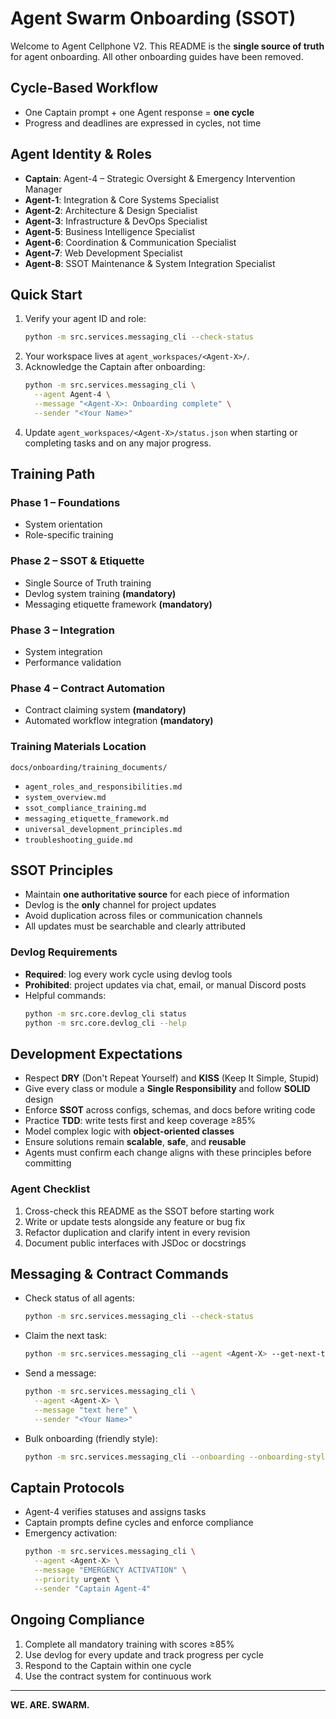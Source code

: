 # Agent Swarm Onboarding (SSOT)

Welcome to Agent Cellphone V2. This README is the **single source of truth** for
agent onboarding. All other onboarding guides have been removed.

## Cycle-Based Workflow
- One Captain prompt + one Agent response = **one cycle**
- Progress and deadlines are expressed in cycles, not time

## Agent Identity & Roles
- **Captain**: Agent-4 – Strategic Oversight & Emergency Intervention Manager
- **Agent-1**: Integration & Core Systems Specialist
- **Agent-2**: Architecture & Design Specialist
- **Agent-3**: Infrastructure & DevOps Specialist
- **Agent-5**: Business Intelligence Specialist
- **Agent-6**: Coordination & Communication Specialist
- **Agent-7**: Web Development Specialist
- **Agent-8**: SSOT Maintenance & System Integration Specialist

## Quick Start
1. Verify your agent ID and role:
   ```bash
   python -m src.services.messaging_cli --check-status
   ```
2. Your workspace lives at `agent_workspaces/<Agent-X>/`.
3. Acknowledge the Captain after onboarding:
   ```bash
   python -m src.services.messaging_cli \
     --agent Agent-4 \
     --message "<Agent-X>: Onboarding complete" \
     --sender "<Your Name>"
   ```
4. Update `agent_workspaces/<Agent-X>/status.json` when starting or completing
   tasks and on any major progress.

## Training Path
### Phase 1 – Foundations
- System orientation
- Role-specific training

### Phase 2 – SSOT & Etiquette
- Single Source of Truth training
- Devlog system training **(mandatory)**
- Messaging etiquette framework **(mandatory)**

### Phase 3 – Integration
- System integration
- Performance validation

### Phase 4 – Contract Automation
- Contract claiming system **(mandatory)**
- Automated workflow integration **(mandatory)**

### Training Materials Location
`docs/onboarding/training_documents/`
- `agent_roles_and_responsibilities.md`
- `system_overview.md`
- `ssot_compliance_training.md`
- `messaging_etiquette_framework.md`
- `universal_development_principles.md`
- `troubleshooting_guide.md`

## SSOT Principles
- Maintain **one authoritative source** for each piece of information
- Devlog is the **only** channel for project updates
- Avoid duplication across files or communication channels
- All updates must be searchable and clearly attributed

### Devlog Requirements
- **Required**: log every work cycle using devlog tools
- **Prohibited**: project updates via chat, email, or manual Discord posts
- Helpful commands:
  ```bash
  python -m src.core.devlog_cli status
  python -m src.core.devlog_cli --help
  ```

## Development Expectations
- Respect **DRY** (Don't Repeat Yourself) and **KISS** (Keep It Simple, Stupid)
- Give every class or module a **Single Responsibility** and follow **SOLID** design
- Enforce **SSOT** across configs, schemas, and docs before writing code
- Practice **TDD**: write tests first and keep coverage ≥85%
- Model complex logic with **object-oriented classes**
- Ensure solutions remain **scalable**, **safe**, and **reusable**
- Agents must confirm each change aligns with these principles before committing

### Agent Checklist
1. Cross-check this README as the SSOT before starting work
2. Write or update tests alongside any feature or bug fix
3. Refactor duplication and clarify intent in every revision
4. Document public interfaces with JSDoc or docstrings

## Messaging & Contract Commands
- Check status of all agents:
  ```bash
  python -m src.services.messaging_cli --check-status
  ```
- Claim the next task:
  ```bash
  python -m src.services.messaging_cli --agent <Agent-X> --get-next-task
  ```
- Send a message:
  ```bash
  python -m src.services.messaging_cli \
    --agent <Agent-X> \
    --message "text here" \
    --sender "<Your Name>"
  ```
- Bulk onboarding (friendly style):
  ```bash
  python -m src.services.messaging_cli --onboarding --onboarding-style friendly
  ```

## Captain Protocols
- Agent-4 verifies statuses and assigns tasks
- Captain prompts define cycles and enforce compliance
- Emergency activation:
  ```bash
  python -m src.services.messaging_cli \
    --agent <Agent-X> \
    --message "EMERGENCY ACTIVATION" \
    --priority urgent \
    --sender "Captain Agent-4"
  ```

## Ongoing Compliance
1. Complete all mandatory training with scores ≥85%
2. Use devlog for every update and track progress per cycle
3. Respond to the Captain within one cycle
4. Use the contract system for continuous work

---

**WE. ARE. SWARM.**

